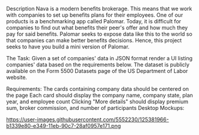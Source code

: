 Description
Nava is a modern benefits brokerage. This means that we work with companies to set up benefits plans for their employees. One of our products is a benchmarking app called Palomar. Today, it is difficult for companies to find out what benefits their peer's offer and how much they pay for said benefits. Palomar seeks to expose data like this to the world so that companies can make better benefits decisions. Hence, this project seeks to have you build a mini version of Palomar.

The Task:
Given a set of companies' data in JSON format render a UI listing companies' data based on the requirements below. The dataset is publicly available on the Form 5500 Datasets page of the US Department of Labor website.

Requirements:
The cards containing company data should be centered on the page
Each card should display the company name, company state, plan year, and employee count
Clicking "More details" should display premium sum, broker commission, and number of participants
Desktop Mockups:

https://user-images.githubusercontent.com/5552230/125381966-b1339e80-e349-11eb-90c7-28af0957e171.png